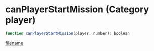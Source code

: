 # canPlayerStartMission (Category player)

```js
function canPlayerStartMission(player: number): boolean
```

[filename](canPlayerStartMission_m.md ':include')